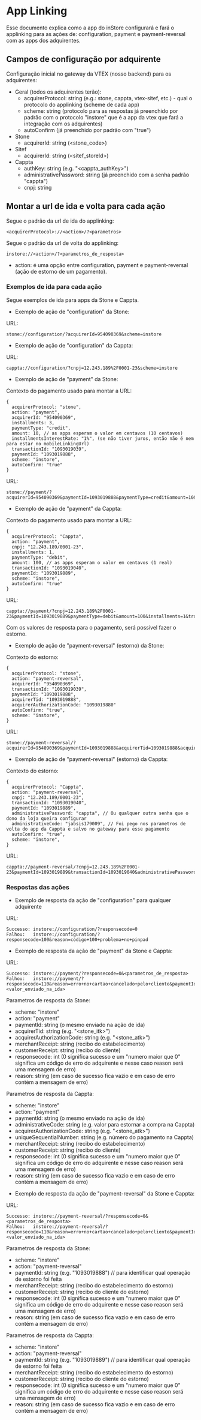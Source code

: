 # App Linking

Esse documento explica como a app do inStore configurará e fará o applinking para as ações de: configuration, payment e payment-reversal com as apps dos adquirentes.

## Campos de configuração por adquirente

Configuração inicial no gateway da VTEX (nosso backend) para os adquirentes:

* Geral (todos os adquirentes terão):
  * acquirerProtocol: string (e.g.: stone, cappta, vtex-sitef, etc.) - qual o protocolo do applinking (scheme de cada app)
  * scheme: string (protocolo para as respostas já preenchido por padrão com o protocolo "instore" que é a app da vtex que fará a integração com os adquirentes)
  * autoConfirm (já preenchido por padrão com "true")
* Stone
  * acquirerId: string (<stone_code>)
* Sitef
  * acquirerId: string (<sitef_storeId>)
* Cappta
  * authKey: string (e.g. "<cappta_authKey>")
  * administrativePassword: string (já preenchido com a senha padrão "cappta")
  * cnpj: string

## Montar a url de ida e volta para cada ação

Segue o padrão da url de ida do applinking:

```
<acquirerProtocol>://<action>/?<parametros>
```

Segue o padrão da url de volta do applinking:

```
instore://<action>/?<parametros_de_resposta>
```

* action: é uma opção entre configuration, payment e payment-reversal (ação de estorno de um pagamento).

### Exemplos de ida para cada ação

Segue exemplos de ida para apps da Stone e Cappta.

- Exemplo de ação de "configuration" da Stone:

URL:

```
stone://configuration/?acquirerId=954090369&scheme=instore
```

- Exemplo de ação de "configuration" da Cappta:

URL:

```
cappta://configuration/?cnpj=12.243.189%2F0001-23&scheme=instore
```

- Exemplo de ação de "payment" da Stone:

Contexto do pagamento usado para montar a URL:

```
{
  acquirerProtocol: "stone",
  action: "payment",
  acquirerId: "954090369",
  installments: 3,
  paymentType: "credit",
  amount: 10, // as apps esperam o valor em centavos (10 centavos)
  installmentsInterestRate: "1%", (se não tiver juros, então não é nem para estar no mobileLinkingUrl)
  transactionId: "1093019039",
  paymentId: "1093019888",
  scheme: "instore",
  autoConfirm: "true"
}
```

URL:

```
stone://payment/?acquirerId=954090369&paymentId=1093019888&paymentType=credit&amount=10&installments=3&transactionId=1093019039&autoConfirm=true&scheme=instore
```

- Exemplo de ação de "payment" da Cappta:

Contexto do pagamento usado para montar a URL:

```
{
  acquirerProtocol: "Cappta",
  action: "payment",
  cnpj: "12.243.189/0001-23",
  installments: 1,
  paymentType: "debit",
  amount: 100, // as apps esperam o valor em centavos (1 real)
  transactionId: "1093019040",
  paymentId: "1093019889",
  scheme: "instore",
  autoConfirm: "true"
}
```

URL:

```
cappta://payment/?cnpj=12.243.189%2F0001-23&paymentId=1093019889&paymentType=debit&amount=100&installments=1&transactionId=1093019040&autoConfirm=true&scheme=instore
```

Com os valores de resposta para o pagamento, será possível fazer o estorno.

- Exemplo de ação de "payment-reversal" (estorno) da Stone:

Contexto do estorno:

```
{
  acquirerProtocol: "stone",
  action: "payment-reversal",
  acquirerId: "954090369",
  transactionId: "1093019039",
  paymentId: "1093019888",
  acquirerTid: "1093019888",
  acquirerAuthorizationCode: "1093019880"
  autoConfirm: "true",
  scheme: "instore",
}
```

URL:

```
stone://payment-reversal/?acquirerId=954090369&paymentId=1093019888&acquirerTid=1093019888&acquirerAuthorizationCode=1093019880&transactionId=1093019039&autoConfirm=true&scheme=instore
```

- Exemplo de ação de "payment-reversal" (estorno) da Cappta:

Contexto do estorno:

```
{
  acquirerProtocol: "Cappta",
  action: "payment-reversal",
  cnpj: "12.243.189/0001-23",
  transactionId: "1093019040",
  paymentId: "1093019889",
  administrativePassword: "cappta", // Ou qualquer outra senha que o dono da loja queira configurar
  administrativeCode: "jabsis179009", // Foi pego nos parametros de volta do app da Cappta e salvo no gateway para esse pagamento
  autoConfirm: "true",
  scheme: "instore",
}
```

URL:

```
cappta://payment-reversal/?cnpj=12.243.189%2F0001-23&paymentId=1093019889&transactionId=1093019040&administrativePassword=cappta&administrativeCode=jabsis179009&autoConfirm=true&scheme=instore
```

### Respostas das ações

- Exemplo de resposta da ação de "configuration" para qualquer adquirente

URL:

```
Successo: instore://configuration/?responsecode=0
Falhou:   instore://configuration/?responsecode=100&reason=codigo+100+problema+no+pinpad
```

- Exemplo de resposta da ação de "payment" da Stone e Cappta:

URL:

```
Successo: instore://payment/?responsecode=0&<parametros_de_resposta>
Falhou:   instore://payment/?responsecode=110&reason=erro+no+cartao+cancelado+pelo+cliente&paymentId=<valor_enviado_na_ida>
```

Parametros de resposta da Stone:
  * scheme: "instore"
  * action: "payment"
  * paymentId: string (o mesmo enviado na ação de ida)
  * acquirerTid: string (e.g. "<stone_itk>")
  * acquirerAuthorizationCode: string (e.g. "<stone_atk>")
  * merchantReceipt: string (recibo do estabelecimento)
  * customerReceipt: string (recibo do cliente)
  * responsecode: int (0 significa sucesso e um "numero maior que 0" significa um código de erro do adquirente e nesse caso reason será uma mensagem de erro)
  * reason: string (em caso de sucesso fica vazio e em caso de erro contém a mensagem de erro)

Parametros de resposta da Cappta:
  * scheme: "instore"
  * action: "payment"
  * paymentId: string (o mesmo enviado na ação de ida)
  * administrativeCode: string (e.g. valor para estornar a compra na Cappta)
  * acquirerAuthorizationCode: string (e.g. "<stone_atk>")
  * uniqueSequentialNumber: string (e.g. número do pagamento na Cappta)
  * merchantReceipt: string (recibo do estabelecimento)
  * customerReceipt: string (recibo do cliente)
  * responsecode: int (0 significa sucesso e um "numero maior que 0" significa um código de erro do adquirente e nesse caso reason será uma mensagem de erro)
  * reason: string (em caso de sucesso fica vazio e em caso de erro contém a mensagem de erro)

- Exemplo de resposta da ação de "payment-reversal" da Stone e Cappta:

URL:

```
Successo: instore://payment-reversal/?responsecode=0&<parametros_de_resposta>
Falhou:   instore://payment-reversal/?responsecode=110&reason=erro+no+cartao+cancelado+pelo+cliente&paymentId=<valor_enviado_na_ida>
```

Parametros de resposta da Stone:
  * scheme: "instore"
  * action: "payment-reversal"
  * paymentId: string (e.g. "1093019888") // para identificar qual operação de estorno foi feita
  * merchantReceipt: string (recibo do estabelecimento do estorno)
  * customerReceipt: string (recibo do cliente do estorno)
  * responsecode: int (0 significa sucesso e um "numero maior que 0" significa um código de erro do adquirente e nesse caso reason será uma mensagem de erro)
  * reason: string (em caso de sucesso fica vazio e em caso de erro contém a mensagem de erro)

Parametros de resposta da Cappta:
  * scheme: "instore"
  * action: "payment-reversal"
  * paymentId: string (e.g. "1093019889") // para identificar qual operação de estorno foi feita
  * merchantReceipt: string (recibo do estabelecimento do estorno)
  * customerReceipt: string (recibo do cliente do estorno)
  * responsecode: int (0 significa sucesso e um "numero maior que 0" significa um código de erro do adquirente e nesse caso reason será uma mensagem de erro)
  * reason: string (em caso de sucesso fica vazio e em caso de erro contém a mensagem de erro)
